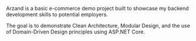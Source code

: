 Arzand is a basic e-commerce demo project built to showcase my backend development skills to potential employers.

The goal is to demonstrate Clean Architecture, Modular Design, and the use of Domain-Driven Design principles using ASP.NET Core.
